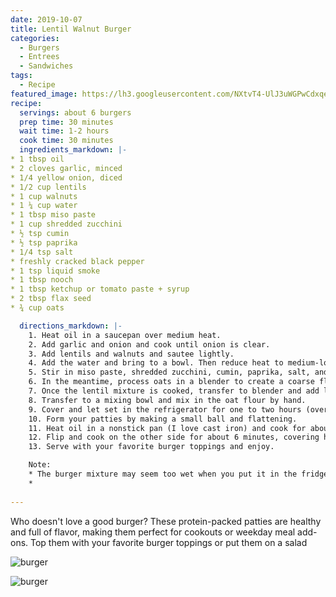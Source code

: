 ```yaml
---
date: 2019-10-07
title: Lentil Walnut Burger
categories:
  - Burgers
  - Entrees
  - Sandwiches
tags:
  - Recipe
featured_image: https://lh3.googleusercontent.com/NXtvT4-UlJ3uWGPwCdxqeh-vVJOC4UzJcWhdERXDnfXEI_OTHpdSLOc5NmnV7DBIXsvDAK2Z6jFJxI86026PSRNPPZQ2RfwoGE5PJgw2V587JFaIc2a9nxXkwbJwAH7DXY_vA_dcCPI=w2400 
recipe:
  servings: about 6 burgers
  prep time: 30 minutes
  wait time: 1-2 hours
  cook time: 30 minutes
  ingredients_markdown: |-
* 1 tbsp oil
* 2 cloves garlic, minced
* 1/4 yellow onion, diced
* 1/2 cup lentils
* 1 cup walnuts
* 1 ¼ cup water
* 1 tbsp miso paste
* 1 cup shredded zucchini
* ½ tsp cumin 
* ½ tsp paprika
* 1/4 tsp salt
* freshly cracked black pepper
* 1 tsp liquid smoke
* 1 tbsp nooch 
* 1 tbsp ketchup or tomato paste + syrup
* 2 tbsp flax seed
* ¾ cup oats

  directions_markdown: |-
    1. Heat oil in a saucepan over medium heat.
    2. Add garlic and onion and cook until onion is clear.
    3. Add lentils and walnuts and sautee lightly.
    4. Add the water and bring to a bowl. Then reduce heat to medium-low.
    5. Stir in miso paste, shredded zucchini, cumin, paprika, salt, and pepper. Cover and continue to cook on medium low until lentils are soft (about 15 minutes).
    6. In the meantime, process oats in a blender to create a coarse flour. Transfer to a bowl and set aside.
    7. Once the lentil mixture is cooked, transfer to blender and add liquid smoke, nutritional yeast, ketchup, and flax seeds. Pulse mixture so that it is thoroughly combined, but not a puree. It should still be very textured.
    8. Transfer to a mixing bowl and mix in the oat flour by hand.
    9. Cover and let set in the refrigerator for one to two hours (overnight is fine too).
    10. Form your patties by making a small ball and flattening.
    11. Heat oil in a nonstick pan (I love cast iron) and cook for about 6 minutes (it should be brown on the bottom and easy to lift off the pan with a spatula).
    12. Flip and cook on the other side for about 6 minutes, covering halfway through.
    13. Serve with your favorite burger toppings and enjoy.

    Note:
    * The burger mixture may seem too wet when you put it in the fridge, but the moisture will absorb as it sits. You can add more oat flour if needed when it comes out, but be careful not too add too much flour or they will become very dry when cooked.
    * 
    
---
```

Who doesn't love a good burger? These protein-packed patties are healthy and full of flavor, making them perfect for cookouts or weekday meal add-ons. Top them with your favorite burger toppings or put them on a salad 

![burger](https://lh3.googleusercontent.com/DEqXx22--i7EBmi2RXGM3nTyFH4xSnuRuJNt4pzKYlsYet8MYrpSVoAq_kC2Csk8KeYfekpy1D48Oq_Z2p0OHrquBv45ktgQ80CTVK36f9l4yBH8fXVpVy7Ww_t3fQHHxKThRxKpvGo=w2400)

![burger](https://lh3.googleusercontent.com/hLEjIVaBQ9TFLM-AEcu6eKGXStkpINnVPpgJUK2NNfnx2c8jDCc7oVd9MJdPRFBZ6arLVOZUNv_NxTa4pGxulgqknrVWI9B6WANqbBEWFeoKyH5K4Ce_8IaDlQQgaTP4UEFt_MxpDqA=w2400)